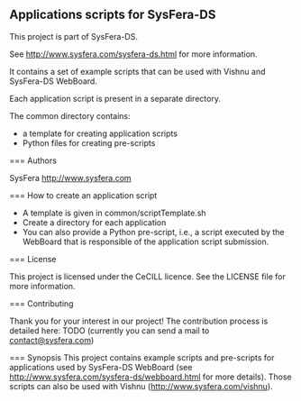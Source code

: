 Applications scripts for SysFera-DS
-----------------------------------

This project is part of SysFera-DS.

See http://www.sysfera.com/sysfera-ds.html for more information.

It contains a set of example scripts that can be used with Vishnu and SysFera-DS WebBoard.

Each application script is present in a separate directory.

The common directory contains:
- a template for creating application scripts
- Python files for creating pre-scripts

=== Authors

SysFera http://www.sysfera.com

=== How to create an application script
- A template is given in common/scriptTemplate.sh
- Create a directory for each application
- You can also provide a Python pre-script, i.e., a script executed by the
  WebBoard that is responsible of the application script submission.


=== License

This project is licensed under the CeCILL licence.
See the LICENSE file for more information.

=== Contributing

Thank you for your interest in our project!
The contribution process is detailed here: 
TODO (currently you can send a mail to contact@sysfera.com)

=== Synopsis
This project contains example scripts and pre-scripts for applications used by
SysFera-DS WebBoard (see http://www.sysfera.com/sysfera-ds/webboard.html for
more details). Those scripts can also be used with Vishnu
(http://www.sysfera.com/vishnu).

